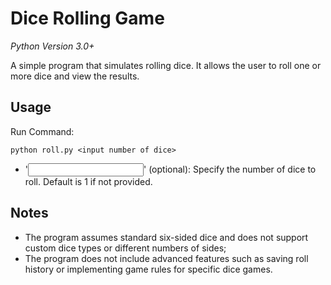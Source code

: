# Dice Rolling Game

*Python Version 3.0+*

A simple program that simulates rolling dice. It allows the user to roll one or more dice and view the results.

## Usage

Run Command:

```
python roll.py <input number of dice>
```

- '<input number of dice>' (optional): Specify the number of dice to roll. Default is 1 if not provided.

## Notes
- The program assumes standard six-sided dice and does not support custom dice types or different numbers of sides;
- The program does not include advanced features such as saving roll history or implementing game rules for specific dice games.